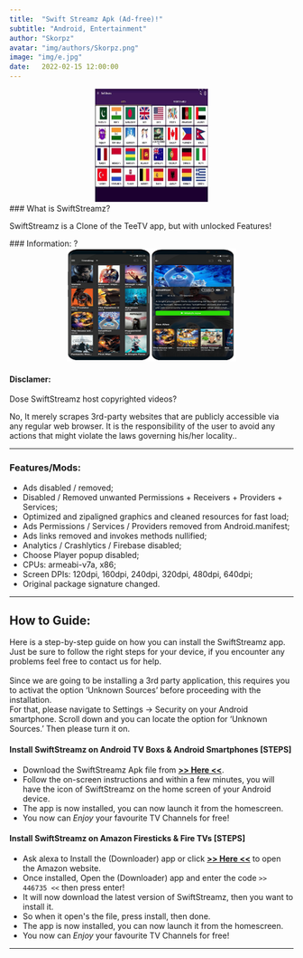 ```yaml
---
title:  "Swift Streamz Apk (Ad-free)!"
subtitle: "Android, Entertainment"
author: "Skorpz"
avatar: "img/authors/Skorpz.png"
image: "img/e.jpg"
date:   2022-02-15 12:00:00
---
```


<div style="text-align: center"><img src="img/post/swift/swift_streamz.jpg" width="200" height="200" /></div>
### What is SwiftStreamz?
<p>SwiftStreamz is a Clone of the TeeTV app, but with unlocked Features!</p>
### Information:
 ?
<div style="text-align: center"><img src="img/post/bingie/Layout-1.png" width="300" height="200" /></div>

#### Disclamer:
Dose SwiftStreamz host copyrighted videos? 

No, It merely scrapes 3rd-party websites that are publicly accessible via any regular web browser. 
It is the responsibility of the user to avoid any actions that might violate the laws governing his/her locality..

---

### Features/Mods:
- Ads disabled / removed;
- Disabled / Removed unwanted Permissions + Receivers + Providers + Services;
- Optimized and zipaligned graphics and cleaned resources for fast load;
- Ads Permissions / Services / Providers removed from Android.manifest;
- Ads links removed and invokes methods nullified;
- Analytics / Crashlytics / Firebase disabled;
- Choose Player popup disabled;
- CPUs: armeabi-v7a, x86;
- Screen DPIs: 120dpi, 160dpi, 240dpi, 320dpi, 480dpi, 640dpi;
- Original package signature changed.

---

## How to Guide:
<p>Here is a step-by-step guide on how you can install the SwiftStreamz app.
<br>
Just be sure to follow the right steps for your device, if you encounter any problems feel free to contact us for help.
<br>
<br>
Since we are going to be installing a 3rd party application, this requires you to activat the option ‘Unknown Sources’ before proceeding with the installation.
<br>
For that, please navigate to Settings -> Security on your Android smartphone. Scroll down and you can locate the option for ‘Unknown Sources.’ Then please turn it on.
</p>

#### Install SwiftStreamz on Android TV Boxs & Android Smartphones [STEPS]

- Download the SwiftStreamz Apk file from [**>> Here <<**](https://github.com/TeamSkorpz/teamskorpz.github.io/releases/download/Sports/Swift_Streamz_Lite_Mobile_Firesticks.apk).
- Follow the on-screen instructions and within a few minutes, you will have the icon of SwiftStreamz on the home screen of your Android device.
- The app is now installed, you can now launch it from the homescreen.
- You now can *Enjoy* your favourite TV Channels for free!

#### Install SwiftStreamz on Amazon Firesticks & Fire TVs [STEPS]

- Ask alexa to Install the (Downloader) app or click [**>> Here <<**](https://amzn.to/3oIIJhM) to open the Amazon website.
- Once installed, Open the (Downloader) app and enter the code `>> 446735 <<` then press enter!
- It will now download the latest version of SwiftStreamz, then you want to install it.
- So when it open's the file, press install, then done.
- The app is now installed, you can now launch it from the homescreen.
- You now can *Enjoy* your favourite TV Channels for free!

---
